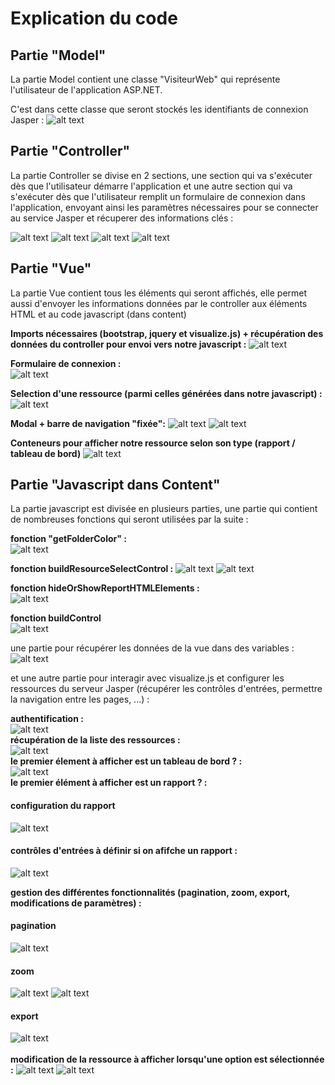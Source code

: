 # Explication du code

## Partie "Model"

La partie Model contient une classe "VisiteurWeb" qui représente l'utilisateur de l'application ASP.NET.

C'est dans cette classe que seront stockés les identifiants de connexion Jasper :
![alt text](https://github.com/Dreamsplutox/visualizeJS_in_ASPNET/blob/main/readme_images/CODIMG1.png "cod_img1")


## Partie "Controller"

La partie Controller se divise en 2 sections, une section qui va s'exécuter dès que l'utilisateur démarre l'application et une autre section qui va s'exécuter dès que l'utilisateur remplit un formulaire de connexion dans l'application, envoyant ainsi les paramètres nécessaires pour se connecter au service Jasper et récuperer des informations clés :

![alt text](https://github.com/Dreamsplutox/visualizeJS_in_ASPNET/blob/main/readme_images/CODIMG2A.png "cod_img2a")
![alt text](https://github.com/Dreamsplutox/visualizeJS_in_ASPNET/blob/main/readme_images/CODIMG2B.png "cod_img2b")
![alt text](https://github.com/Dreamsplutox/visualizeJS_in_ASPNET/blob/main/readme_images/CODIMG2C.png "cod_img2c")
![alt text](https://github.com/Dreamsplutox/visualizeJS_in_ASPNET/blob/main/readme_images/CODIMG3.png "cod_img3")

## Partie "Vue"

La partie Vue contient tous les éléments qui seront affichés, elle permet aussi d'envoyer les informations données par le controller aux éléments HTML et au code javascript (dans content)

<b>Imports nécessaires (bootstrap, jquery et visualize.js) + récupération des données du controller pour envoi vers notre javascript :</b>
![alt text](https://github.com/Dreamsplutox/visualizeJS_in_ASPNET/blob/main/readme_images/CODIMG4.png "cod_img4")

<b>Formulaire de connexion :</b><br>
![alt text](https://github.com/Dreamsplutox/visualizeJS_in_ASPNET/blob/main/readme_images/CODIMG5.png "cod_img5")

<b>Selection d'une ressource (parmi celles générées dans notre javascript) :</b>
![alt text](https://github.com/Dreamsplutox/visualizeJS_in_ASPNET/blob/main/readme_images/CODIMG6.png "cod_img6")

<b>Modal + barre de navigation "fixée":</b>
![alt text](https://github.com/Dreamsplutox/visualizeJS_in_ASPNET/blob/main/readme_images/CODIMG7.png "cod_img7")
![alt text](https://github.com/Dreamsplutox/visualizeJS_in_ASPNET/blob/main/readme_images/CODIMG8.png "cod_img8")

<b>Conteneurs pour afficher notre ressource selon son type (rapport / tableau de bord)</b>
![alt text](https://github.com/Dreamsplutox/visualizeJS_in_ASPNET/blob/main/readme_images/CODIMG9.png "cod_img9")

## Partie "Javascript dans Content"

La partie javascript est divisée en plusieurs parties, une partie qui contient de nombreuses fonctions qui seront utilisées par la suite :

<b>fonction "getFolderColor" :</b><br>
![alt text](https://github.com/Dreamsplutox/visualizeJS_in_ASPNET/blob/main/readme_images/CODIMG10.png "cod_img10")


<b>fonction buildResourceSelectControl :</b>
![alt text](https://github.com/Dreamsplutox/visualizeJS_in_ASPNET/blob/main/readme_images/CODIMG11A.png "cod_img11a")
![alt text](https://github.com/Dreamsplutox/visualizeJS_in_ASPNET/blob/main/readme_images/CODIMG11B.png "cod_img11b")

<b>fonction hideOrShowReportHTMLElements :</b><br>
![alt text](https://github.com/Dreamsplutox/visualizeJS_in_ASPNET/blob/main/readme_images/CODIMG12.png "cod_img12")

<b>fonction buildControl</b><br>
![alt text](https://github.com/Dreamsplutox/visualizeJS_in_ASPNET/blob/main/readme_images/CODIMG13.png "cod_img13")

une partie pour récupérer les données de la vue dans des variables :
![alt text](https://github.com/Dreamsplutox/visualizeJS_in_ASPNET/blob/main/readme_images/CODIMG14.png "cod_img14")


et une autre partie pour interagir avec visualize.js et configurer les ressources du serveur Jasper (récupérer les contrôles d'entrées, permettre la navigation entre les pages, ...) :

<b>authentification :</b><br>
![alt text](https://github.com/Dreamsplutox/visualizeJS_in_ASPNET/blob/main/readme_images/CODIMG15.png "cod_img15")<br>
<b>récupération de la liste des ressources :</b><br>
![alt text](https://github.com/Dreamsplutox/visualizeJS_in_ASPNET/blob/main/readme_images/CODIMG16.png "cod_img16")<br>
<b>le premier élement à afficher est un tableau de bord ? :</b><br>
![alt text](https://github.com/Dreamsplutox/visualizeJS_in_ASPNET/blob/main/readme_images/CODIMG17.png "cod_img17")<br>
<b>le premier élément à afficher est un rapport ? : </b><br>
#### configuration du rapport
![alt text](https://github.com/Dreamsplutox/visualizeJS_in_ASPNET/blob/main/readme_images/CODIMG18.png "cod_img18")

#### contrôles d'entrées à définir si on afifche un rapport :
![alt text](https://github.com/Dreamsplutox/visualizeJS_in_ASPNET/blob/main/readme_images/CODIMG19.png "cod_img19")

<b>gestion des différentes fonctionnalités (pagination, zoom, export, modifications de paramètres) :</b>
#### pagination
![alt text](https://github.com/Dreamsplutox/visualizeJS_in_ASPNET/blob/main/readme_images/CODIMG20.png "cod_img20")
#### zoom
![alt text](https://github.com/Dreamsplutox/visualizeJS_in_ASPNET/blob/main/readme_images/CODIMG21A.png "cod_img21a")
![alt text](https://github.com/Dreamsplutox/visualizeJS_in_ASPNET/blob/main/readme_images/CODIMG21B.png "cod_img21b")
#### export
![alt text](https://github.com/Dreamsplutox/visualizeJS_in_ASPNET/blob/main/readme_images/CODIMG22.png "cod_img22")<br>
<br><b>modification de la ressource à afficher lorsqu'une option est sélectionnée :</b>
![alt text](https://github.com/Dreamsplutox/visualizeJS_in_ASPNET/blob/main/readme_images/CODIMG23A.png "cod_img23a")
![alt text](https://github.com/Dreamsplutox/visualizeJS_in_ASPNET/blob/main/readme_images/CODIMG23B.png "cod_img23b")





